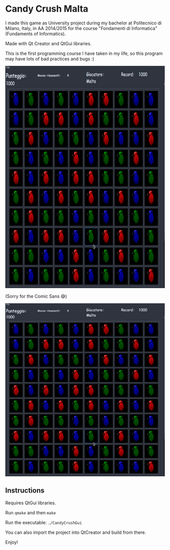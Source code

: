 # Candy Crush Malta
I made this game as University project during my bachelor at Politecnico di Milano, Italy, in AA 2014/2015 for the course "Fondamenti di Informatica" (Fundaments of Informatics). 

Made with Qt Creator and QtGui libraries.

This is the first programming course I have taken in my life, so this program may have lots of bad practices and bugs :)

<p align="center">
 <img src="./app_demo.gif" alt="App demo" height="700px"/>
</p>

(Sorry for the Comic Sans 😅)

![App Demo](./app_demo.gif)

## Instructions

Requires QtGui libraries.

Run `qmake` and then `make`

Run the executable: `./CandyCrushGui`

You can also import the project into QtCreator and build from there.

Enjoy!

